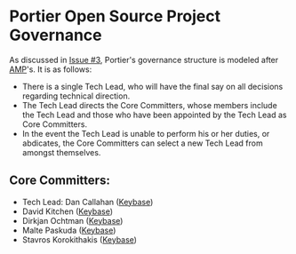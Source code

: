 # Portier Open Source Project Governance

As discussed in [Issue #3](https://github.com/portier/portier.github.io/issues/3), Portier's governance structure is modeled after [AMP](https://github.com/ampproject/amphtml/blob/master/GOVERNANCE.md)'s. It is as follows:

* There is a single Tech Lead, who will have the final say on all decisions regarding technical direction.
* The Tech Lead directs the Core Committers, whose members include the Tech Lead and those who have been appointed by the Tech Lead as Core Committers.
* In the event the Tech Lead is unable to perform his or her duties, or abdicates, the Core Committers can select a new Tech Lead from amongst themselves.

## Core Committers:

* Tech Lead: Dan Callahan ([Keybase](https://keybase.io/callahad))
* David Kitchen ([Keybase](https://keybase.io/buro9))
* Dirkjan Ochtman ([Keybase](https://keybase.io/djc))
* Malte Paskuda ([Keybase](https://keybase.io/onli))
* Stavros Korokithakis ([Keybase](https://keybase.io/stavros))
